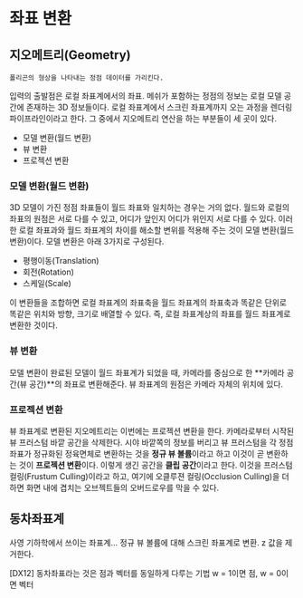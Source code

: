# 좌표 변환

## 지오메트리(Geometry)

```
폴리곤의 형상을 나타내는 정점 데이터를 가리킨다.
```

입력의 출발점은 로컬 좌표계에서의 좌표. 메쉬가 포함하는 정점의 정보는 로컬 모델 공간에 존재하는 3D 정보들이다. 로컬 좌표계에서 스크린 좌표계까지 오는 과정을 렌더링파이프라인이라고 한다. 그 중에서 지오메트리 연산을 하는 부분들이  세 곳이 있다.

- 모델 변환(월드 변환)
- 뷰 변환
- 프로젝션 변환

### 모델 변환(월드 변환)

3D 모델이 가진 정점 좌표들이 월드 좌표와 일치하는 경우는 거의 없다. 월드와 로컬의 좌표의 원점은 서로 다를 수 있고, 어디가 앞인지 어디가 위인지 서로 다를 수 있다. 이러한 로컬 좌표과와 월드 좌표계의 차이를 해소할 변위를 적용해 주는 것이 모델 변환(월드 변환)이다. 모델 변환은 아래 3가지로 구성된다.

- 평행이동(Translation)
- 회전(Rotation)
- 스케일(Scale)

이 변환들을 조합하면 로컬 좌표계의 좌표축을 월드 좌표계의 좌표축과 똑같은 단위로 똑같은 위치와 방향, 크기로 배열할 수 있다. 즉, 로컬 좌표계상의 좌표를 월드 좌표계로 변환한 것이다. 

### 뷰 변환

모델 변환이 완료된 모델이 월드 좌표계가 되었을 때, 카메라를 중심으로 한 **카메라 공간(뷰 공간)**의 좌표로 변환해준다.
뷰 좌표계의 원점은 카메라 자체의 위치에 있다. 

### 프로젝션 변환

뷰 좌표계로 변환된 지오메트리는 이번에는 프로젝션 변환을 한다. 카메라로부터 시작된 뷰 프러스텀 바깥 공간을 삭제한다. 시야 바깥쪽의 정보를 버리고 뷰 프러스텀을 각 정점 좌표가 정규화된 정육면체로 변환하는 것을 **정규 뷰 볼륨**이라고 하고 이것이 곧 변환하는 것이 **프로젝션 변환**이다. 이렇게 생긴 공간을 **클립 공간**이라고 한다. 이것을 프러스텀 컬링(Frustum Culling)이라고 하고, 여기에 오클루젼 컬링(Occlusion Culling)을 더하면 화면 내에 겹치는 오브젝트들의 오버드로우를 막을 수 있다.

## 동차좌표계

사영 기하학에서 쓰이는 좌표계...
정규 뷰 볼륨에 대해 스크린 좌표계로 변환. z 값을 제거한다.

[DX12]
동차좌표라는 것은 점과 벡터를 동일하게 다루는 기법
w = 1이면 점, w = 0이면 벡터

